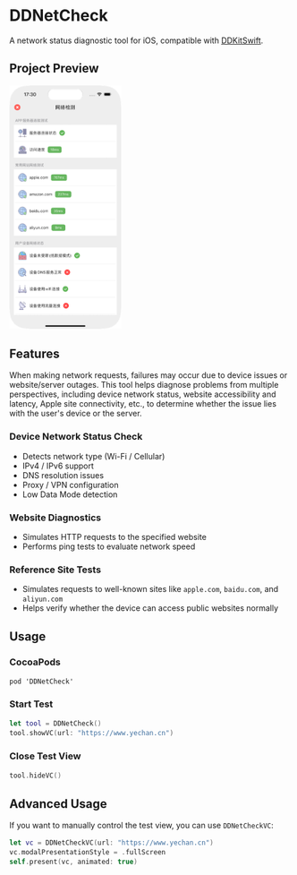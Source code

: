 # DDNetCheck

A network status diagnostic tool for iOS, compatible with [DDKitSwift](https://github.com/DamonHu/DDKitSwift).

## Project Preview

<img src="./preview/demo.png" width=200 />

## Features

When making network requests, failures may occur due to device issues or website/server outages. This tool helps diagnose problems from multiple perspectives, including device network status, website accessibility and latency, Apple site connectivity, etc., to determine whether the issue lies with the user's device or the server.

### Device Network Status Check

- Detects network type (Wi-Fi / Cellular)
- IPv4 / IPv6 support
- DNS resolution issues
- Proxy / VPN configuration
- Low Data Mode detection

### Website Diagnostics

- Simulates HTTP requests to the specified website
- Performs ping tests to evaluate network speed

### Reference Site Tests

- Simulates requests to well-known sites like `apple.com`, `baidu.com`, and `aliyun.com`  
- Helps verify whether the device can access public websites normally

## Usage

### CocoaPods

```
pod 'DDNetCheck'
```

### Start Test

```swift
let tool = DDNetCheck()
tool.showVC(url: "https://www.yechan.cn")
```

### Close Test View

```swift
tool.hideVC()
```

## Advanced Usage

If you want to manually control the test view, you can use `DDNetCheckVC`:

```swift
let vc = DDNetCheckVC(url: "https://www.yechan.cn")
vc.modalPresentationStyle = .fullScreen
self.present(vc, animated: true)
```